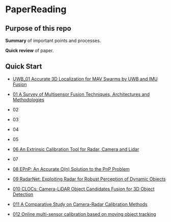 # PaperReading

## Purpose of this repo
**Summary** of important points and processes.

**Quick review** of paper. 

## Quick Start

- [UWB_01 Accurate 3D Localization for MAV Swarms by UWB and IMU Fusion](https://github.com/ninnyyan1993/PaperReading/blob/main/UWB_01.md)

- [01 A Survey of Multisensor Fusion Techniques, Architectures and Methodologies](https://github.com/ninnyyan1993/PaperReading/blob/main/001.md)

- 02

- 03 

- 04

- 05

- [06 An Extrinsic Calibration Tool for Radar, Camera and Lidar](https://github.com/ninnyyan1993/PaperReading/blob/main/006.md)

- 07

- [08 EPnP: An Accurate O(n) Solution to the PnP Problem](https://github.com/ninnyyan1993/PaperReading/blob/main/008.md)

- [09 RadarNet: Exploiting Radar for Robust Perception of Dynamic Objects](https://github.com/ninnyyan1993/PaperReading/blob/main/009.md)

- [010 CLOCs: Camera-LiDAR Object Candidates Fusion for 3D Object Detection](https://github.com/ninnyyan1993/PaperReading/blob/main/010.md)

- [011 A Comparative Study on Camera-Radar Calibration Methods](https://github.com/ninnyyan1993/PaperReading/blob/main/011.md)

- [012 Online multi-sensor calibration based on moving object tracking](https://github.com/ninnyyan1993/PaperReading/blob/main/012.md)


